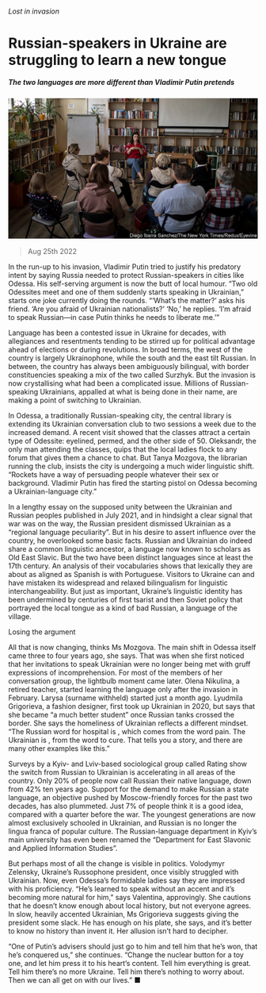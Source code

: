###### Lost in invasion

# Russian-speakers in Ukraine are struggling to learn a new tongue 

##### The two languages are more different than Vladimir Putin pretends 

![image](images/20220827_EUP510.jpg) 

> Aug 25th 2022 


In the run-up to his invasion, Vladimir Putin tried to justify his predatory intent by saying Russia needed to protect Russian-speakers in cities like Odessa. His self-serving argument is now the butt of local humour. “Two old Odessites meet and one of them suddenly starts speaking in Ukrainian,” starts one joke currently doing the rounds. “‘What’s the matter?’ asks his friend. ‘Are you afraid of Ukrainian nationalists?’ ‘No,’ he replies. ‘I’m afraid to speak Russian—in case Putin thinks he needs to liberate me.’” 

Language has been a contested issue in Ukraine for decades, with allegiances and resentments tending to be stirred up for political advantage ahead of elections or during revolutions. In broad terms, the west of the country is largely Ukrainophone, while the south and the east tilt Russian. In between, the country has always been ambiguously bilingual, with border constituencies speaking a mix of the two called Surzhyk. But the invasion is now crystallising what had been a complicated issue. Millions of Russian-speaking Ukrainians, appalled at what is being done in their name, are making a point of switching to Ukrainian. 

In Odessa, a traditionally Russian-speaking city, the central library is extending its Ukrainian conversation club to two sessions a week due to the increased demand. A recent visit showed that the classes attract a certain type of Odessite: eyelined, permed, and the other side of 50. Oleksandr, the only man attending the classes, quips that the local ladies flock to any forum that gives them a chance to chat. But Tanya Mozgova, the librarian running the club, insists the city is undergoing a much wider linguistic shift. “Rockets have a way of persuading people whatever their sex or background. Vladimir Putin has fired the starting pistol on Odessa becoming a Ukrainian-language city.”

In a lengthy essay on the supposed unity between the Ukrainian and Russian peoples published in July 2021, and in hindsight a clear signal that war was on the way, the Russian president dismissed Ukrainian as a “regional language peculiarity”. But in his desire to assert influence over the country, he overlooked some basic facts. Russian and Ukrainian do indeed share a common linguistic ancestor, a language now known to scholars as Old East Slavic. But the two have been distinct languages since at least the 17th century. An analysis of their vocabularies shows that lexically they are about as aligned as Spanish is with Portuguese. Visitors to Ukraine can and have mistaken its widespread and relaxed bilingualism for linguistic interchangeability. But just as important, Ukraine’s linguistic identity has been undermined by centuries of first tsarist and then Soviet policy that portrayed the local tongue as a kind of bad Russian, a language of the village. 

Losing the argument

All that is now changing, thinks Ms Mozgova. The main shift in Odessa itself came three to four years ago, she says. That was when she first noticed that her invitations to speak Ukrainian were no longer being met with gruff expressions of incomprehension. For most of the members of her conversation group, the lightbulb moment came later. Olena Nikulina, a retired teacher, started learning the language only after the invasion in February. Larysa (surname withheld) started just a month ago. Lyudmila Grigorieva, a fashion designer, first took up Ukrainian in 2020, but says that she became “a much better student” once Russian tanks crossed the border. She says the homeliness of Ukrainian reflects a different mindset. “The Russian word for hospital is , which comes from the word pain. The Ukrainian is , from the word to cure. That tells you a story, and there are many other examples like this.”

Surveys by a Kyiv- and Lviv-based sociological group called Rating show the switch from Russian to Ukrainian is accelerating in all areas of the country. Only 20% of people now call Russian their native language, down from 42% ten years ago. Support for the demand to make Russian a state language, an objective pushed by Moscow-friendly forces for the past two decades, has also plummeted. Just 7% of people think it is a good idea, compared with a quarter before the war. The youngest generations are now almost exclusively schooled in Ukrainian, and Russian is no longer the lingua franca of popular culture. The Russian-language department in Kyiv’s main university has even been renamed the “Department for East Slavonic and Applied Information Studies”.

But perhaps most of all the change is visible in politics. Volodymyr Zelensky, Ukraine’s Russophone president, once visibly struggled with Ukrainian. Now, even Odessa’s formidable ladies say they are impressed with his proficiency. “He’s learned to speak without an accent and it’s becoming more natural for him,” says Valentina, approvingly. She cautions that he doesn’t know enough about local history, but not everyone agrees. In slow, heavily accented Ukrainian, Ms Grigorieva suggests giving the president some slack. He has enough on his plate, she says, and it’s better to know no history than invent it. Her allusion isn’t hard to decipher.

“One of Putin’s advisers should just go to him and tell him that he’s won, that he’s conquered us,” she continues. “Change the nuclear button for a toy one, and let him press it to his heart’s content. Tell him everything is great. Tell him there’s no more Ukraine. Tell him there’s nothing to worry about. Then we can all get on with our lives.” ■


